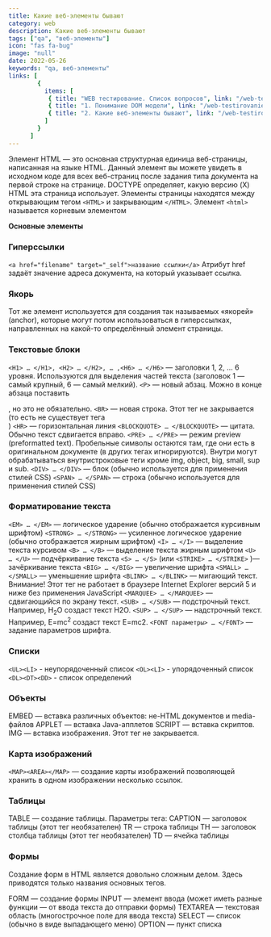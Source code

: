 ```yaml
---
title: Какие веб-элементы бывают
category: web
description: Какие веб-элементы бывают
tags: ["qa", "веб-элементы"]
icon: "fas fa-bug"
image: "null"
date: 2022-05-26
keywords: "qa, веб-элементы"
links: [
        {
          items: [
           { title: "WEB тестирование. Список вопросов", link: "/web-testirovanie-spisok-voprosov/" },
           { title: "1. Понимание DOM модели", link: "/web-testirovanie-spisok-voprosov/" },
           { title: "2. Какие веб-элементы бывают", link: "/web-testirovanie-spisok-voprosov/" },
          ]
        }
      ]
---
```


Элемент HTML — это основная структурная единица веб-страницы, написанная на языке HTML. Данный элемент вы можете увидеть в исходном коде для всех веб-страниц после задания типа документа на первой строке на странице. DOCTYPE определяет, какую версию (X) HTML эта страница использует. Элементы страницы находятся между открывающим тегом `<HTML>` и закрывающим `</HTML>`. Элемент `<html>` называется корневым элементом

**Основные элементы**

### Гиперссылки
`<a href="filename" target="_self">название ссылки</a>`
Атрибут href задаёт значение адреса документа, на который указывает ссылка.

### Якорь
Тот же элемент используется для создания так называемых «якорей» (anchor), которые могут потом использоваться в гиперссылках, направленных на какой-то определённый элемент страницы. 

### Текстовые блоки
`<H1> … </H1>, <H2> … </H2>, … ,<H6> … </H6>` — заголовки 1, 2, … 6 уровня. Используются для выделения частей текста (заголовок 1 — самый крупный, 6 — самый мелкий).
`<P>` — новый абзац. Можно в конце абзаца поставить </P>, но это не обязательно.
`<BR>` — новая строка. Этот тег не закрывается (то есть не существует тега </BR>)
`<HR>` — горизонтальная линия
`<BLOCKQUOTE> … </BLOCKQUOTE>`  — цитата. Обычно текст сдвигается вправо.
`<PRE> … </PRE>`  — режим preview (preformatted text). Пробельные символы остаются там, где они есть в оригинальном документе (в других тегах игнорируются). Внутри могут обрабатываться внутристроковые теги кроме img, object, big, small, sup и sub.
`<DIV> … </DIV>`  — блок (обычно используется для применения стилей CSS)
`<SPAN> … </SPAN>`  — строка (обычно используется для применения стилей CSS)

### Форматирование текста
`<EM> … </EM>`  — логическое ударение (обычно отображается курсивным шрифтом)
`<STRONG> … </STRONG>`  — усиленное логическое ударение (обычно отображается жирным шрифтом)
`<I> … </I>`  — выделение текста курсивом
`<B> … </B>` — выделение текста жирным шрифтом
`<U> … </U>`  — подчёркивание текста
`<S> … </S>` (или `<STRIKE> … </STRIKE>` )— зачёркивание текста
`<BIG> … </BIG>`  — увеличение шрифта
`<SMALL> … </SMALL>`  — уменьшение шрифта
`<BLINK> … </BLINK>`  — мигающий текст. Внимание! Этот тег не работает в браузере Internet Explorer версий 5 и ниже без применения JavaScript
`<MARQUEE> … </MARQUEE>`  — сдвигающийся по экрану текст.
`<SUB> … </SUB>`  — подстрочный текст. Например, H<SUB>2</SUB>O создаст текст H2O.
`<SUP> … </SUP>`  — надстрочный текст. Например, E=mc<SUP>2</SUP> создаст текст E=mc2.
`<FONT параметры> … </FONT>`  — задание параметров шрифта. 

### Списки

`<UL><LI>` - неупорядоченный список
`<OL><LI>` - упорядоченный список
`<DL><DT><DD>` - список определений

### Объекты
EMBED — вставка различных объектов: не-HTML документов и media-файлов
APPLET — вставка Java-апплетов
SCRIPT — вставка скриптов.
IMG — вставка изображения. Этот тег не закрывается.

### Карта изображений
`<MAP><AREA></MAP>` — создание карты изображений позволяющей хранить в одном изображении несколько ссылок.

### Таблицы
TABLE — создание таблицы. Параметры тега:
CAPTION — заголовок таблицы (этот тег необязателен)
TR — строка таблицы
TH — заголовок столбца таблицы (этот тег необязателен)
TD — ячейка таблицы

### Формы
Создание форм в HTML является довольно сложным делом. Здесь приводятся только названия основных тегов.

FORM — создание формы
INPUT — элемент ввода (может иметь разные функции — от ввода текста до отправки формы)
TEXTAREA — текстовая область (многострочное поле для ввода текста)
SELECT — список (обычно в виде выпадающего меню)
OPTION — пункт списка
